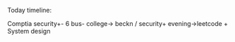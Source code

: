 

Today timeline:

Comptia security+- 6
bus- 
college-> beckn / security+
evening->leetcode + System design


